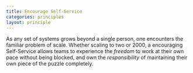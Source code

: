 ```yaml
---
title: Encourage Self-Service
categories: principles
layout: principle
---
```


As any set of systems grows beyond a single person, one encounters the familiar
problem of scale. Whether scaling to two or 2000, a encouraging Self-Service 
allows teams to experience the *freedom* to work at their own pace without being 
blocked, and own the *responsibility* of maintaining their own piece of the 
puzzle completely. 


